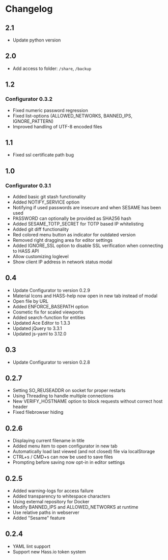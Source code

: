 # Changelog

## 2.1
- Update python version

## 2.0
- Add access to folder: `/share`, `/backup`

## 1.2

### Configurator 0.3.2
- Fixed numeric password regression
- Fixed list-options (ALLOWED_NETWORKS, BANNED_IPS, IGNORE_PATTERN)
- Improved handling of UTF-8 encoded files

## 1.1
- Fixed ssl certificate path bug

## 1.0

### Configurator 0.3.1
- Added basic git stash functionality
- Added NOTIFY_SERVICE option
- Notifying if used passwords are insecure and when SESAME has been used
- PASSWORD can optionally be provided as SHA256 hash
- Added SESAME_TOTP_SECRET for TOTP based IP whitelisting
- Added git diff functionality
- Red colored menu button as indicator for outdated version
- Removed right dragging area for editor settings
- Added IGNORE_SSL option to disable SSL verification when connecting to HASS API
- Allow customizing loglevel
- Show client IP address in network status modal

## 0.4
- Update Configurator to version 0.2.9
- Material Icons and HASS-help now open in new tab instead of modal
- Open file by URL
- Added ENFORCE_BASEPATH option
- Cosmetic fix for scaled viewports
- Added search-function for entities
- Updated Ace Editor to 1.3.3
- Updated jQuery to 3.3.1
- Updated js-yaml to 3.12.0

## 0.3
- Update Configurator to version 0.2.8

## 0.2.7
- Setting SO_REUSEADDR on socket for proper restarts
- Using Threading to handle multiple connections
- New VERIFY_HOSTNAME option to block requests without correct host header
- Fixed filebrowser hiding

## 0.2.6
- Displaying current filename in title
- Added menu item to open configurator in new tab
- Automatically load last viewed (and not closed) file via localStorage
- CTRL+s / CMD+s can now be used to save files
- Prompting before saving now opt-in in editor settings

## 0.2.5
- Added warning-logs for access failure
- Added transparency to whitespace characters
- Using external repository for Docker
- Modify BANNED_IPS and ALLOWED_NETWORKS at runtime
- Use relative paths in webserver
- Added "Sesame" feature

## 0.2.4
- YAML lint support
- Support new Hass.io token system
